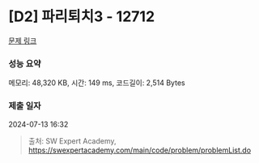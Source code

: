 # [D2] 파리퇴치3 - 12712 

[문제 링크](https://swexpertacademy.com/main/code/problem/problemDetail.do?contestProbId=AXuARWAqDkQDFARa) 

### 성능 요약

메모리: 48,320 KB, 시간: 149 ms, 코드길이: 2,514 Bytes

### 제출 일자

2024-07-13 16:32



> 출처: SW Expert Academy, https://swexpertacademy.com/main/code/problem/problemList.do